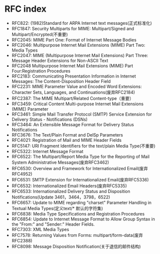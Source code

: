 # RFC index
- RFC822: (1982)Standard for ARPA Internet text messages(正式标准化)
- RFC1847: Security Multiparts for MIME: Multipart/Signed and Multipart/Encrypted(不重要)
- RFC2045: MIME Part One: Format of Internet Message Bodies
- RFC2046: Multipurpose Internet Mail Extensions (MIME) Part Two: Media Types
- RFC2047: MIME (Multipurpose Internet Mail Extensions) Part Three: Message Header Extensions for Non-ASCII Text
- RFC2048 Multipurpose Internet Mail Extensions (MIME) Part Four:Registration Procedures
- RFC2183: Communicating Presentation Information in Internet Messages: The Content-Disposition Header Field
- RFC2231: MIME Parameter Value and Encoded Word Extensions: Character Sets, Languages, and Continuations(废弃RFC2184)
- RFC2387: The MIME Multipart/Related Content-type（重要）
- RFC3459: Critical Content Multi-purpose Internet Mail Extensions (MIME) Parameter
- RFC3461: Simple Mail Transfer Protocol (SMTP) Service Extension for Delivery Status - Notifications (DSNs)
- RFC3464: An Extensible Message Format for Delivery Status Notifications
- RFC3676: The Text/Plain Format and DelSp Parameters
- RFC4021: Registration of Mail and MIME Header Fields
- RFC5147: URI Fragment Identifiers for the text/plain Media Type(不重要)
- RFC5322: Internet Message Format
- RFC6522: The Multipart/Report Media Type for the Reporting of Mail System Administrative Messages(废弃RFC3462)
- RFC6530: Overview and Framework for Internationalized Email(废弃RFC4952)
- RFC6531: SMTP Extension for Internationalized Email(废弃RFC5336)
- RFC6532: Internationalized Email Headers(废弃RFC5335)
- RFC6533: Internationalized Delivery Status and Disposition Notifications(Update 3461，3464，3798，6522)
- RFC6657: Update to MIME regarding "charset" Parameter Handling in Textual Media Types(定义text/* 默认的字符集)
- RFC6838: Media Type Specifications and Registration Procedures
- RFC6854: Update to Internet Message Format to Allow Group Syntax in the "From:" and "Sender:" Header Fields.
- RFC7303: XML Media Types
- RFC7578: Returning Values from Forms: multipart/form-data(废弃RFC2388)
- RFC8098: Message Disposition Notification(关于退信的邮件结构)

